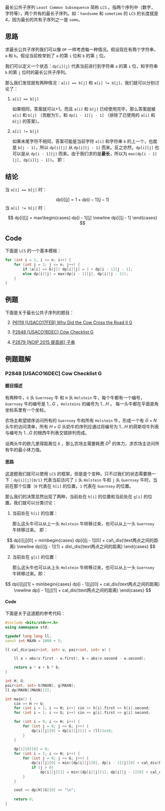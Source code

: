 最长公共子序列 `Least Common Subsequence` 简称 `LCS` 。指两个序列中（数字， 字符等），两个共有的最长子序列。如：`handsome` 和 `sometime` 的 `LCS` 的长度就是 4，因为最长的共有子序列之一是 `some`。

## 思路
求最长公共子序列我们可以像 `DP` 一样考虑每一种情况。假设现在有两个字符串， `a` 和 `b`。假设当前枚举到了 `a` 的第 `i` 位和 `b` 的第 `j` 位。

我们可以定义一个状态：`dp[i][j]` 代表当前进行到字符串 `a` 的第 `i` 位，和字符串 `b` 的第 `j` 位时的最长公共子序列。 

那么我们发现就有两种情况：`a[i] == b[j]` 和 `a[i] != b[j]`，我们就可以分别讨论了：

1. `a[i] == b[j]`

	如果相同，答案就可以+1。而且 `a[i]` 和 `b[j]` 已经使用完毕，那么答案就被 `a[i]` 和 `b[j]` （贡献为1），和 `dp[i - 1][j - 1]` （排除了已使用的 `a[i]` 和 `b[j]` 的答案）。 

2. `a[i] != b[j]`

	如果末尾字符不相同，答案可能是当前字符 `a[i]` 和字符串 `b` 的上一个，也就是 `b[j - 1]`，所以 `dp[i][j]` 从 `dp[i][j - 1]` 而来。反之亦然，`dp[i][j]` 也可以是从 `dp[i - 1][j]` 而来。由于我们求的是**最长**，所以为 `max(dp[i - 1][j], dp[i][j - 1])`。 即：
## 结论
当 `a[i] == b[j]` 时：

$$
dp[i][j] = 1 + dp[i - 1][j - 1]
$$
当 `a[i] != b[j]` 时：

$$
dp[i][j] = max\begin{cases}
dp[i - 1][j] \newline
dp[i][j - 1]
\end{cases}
$$
## Code
下面是 `LCS` 的一个基本模板：
```cpp
for (int i = 1; i <= n; i++) {
	for (int j = 1; j <= n; j++) {
		if (a[i] == b[j]) dp[i][j] = 1 + dp[i - 1][j - 1];
		else dp[i][j] = max(dp[i - 1][j], dp[i][j - 1]);
	}
}
```
## 例题
下面是关于最长公共子序列的题目：

2. <a href="https://www.luogu.com.cn/problem/P6119" target="_blank" rel="noopener noreferrer">
    P6119 [USACO17FEB] Why Did the Cow Cross the Road II G
</a>


3. <a href="https://www.luogu.com.cn/problem/P2848" target="_blank" rel="noopener noreferrer">
    P2848 [USACO16DEC] Cow Checklist G
</a>


4. <a href="https://www.luogu.com.cn/problem/P2679" target="_blank" rel="noopener noreferrer">
    P2679 [NOIP 2015 提高组] 子串
</a>

## 例题题解
### P2848 [USACO16DEC] Cow Checklist G
#### 题目描述
有两种牛，`G` 头 `Guernsey` 牛 和 `H` 头 `Holstein` 牛，每个牛都有一个编号，`Guernsey` 牛的编号是 $1 \dots G$ ，`Holsteins` 的编号为 $1 \dots H$ 。 每一头牛都在平面直角坐标系里有一个坐标。

农场主希望顺序访问所有的 `Guernsey` 牛和所有 `Holstein` 牛，形成一个有 $G + N$ 头牛的访问清单，所有 $H + G$ 头奶牛的序列应通过将编号为 $1 \dots H$ 的荷斯坦牛列表与编号为 $1 \dots G$ 的根西牛列表交错排列而成。

设两头牛的欧几里得距离位 `D` ，那么农场主需要耗费 $D^2$ 的体力，求农场主访问所有牛的最小体力值。
#### 思路
这道题我们就可以使用 `LCS` 的框架，但是是个变种。只不过我们的状态需要换一下：`dp[i][j][0/1]` 代表当前访问了 `i` 头 `Holstein` 牛和 `j` 头 `Guernsey` 牛时，当前在那个位置（`0` 代表在 `h[i]` 的位置，`1` 代表在 `Guernsey` 的位置。

那么我们的决策显然出现了两种，当前处在 `h[i]` 的位置和当前处在 `g[i]` 的位置。我们就可以分类讨论：

1. 当前处在 `h[i]` 的位置：
	
	那么这头牛可以从上一头 `Holstein` 牛转移过来，也可以从上一头 `Guernsey` 牛转移过来。 即：

$$
dp[i][j][0] = min\begin{cases}
dp[i][j - 1][0] + cal\_dis(\text两点之间的距离) \newline
dp[i][j - 1][1] + dis\_dis(\text两点之间的距离)
\end{cases}
$$

2. 当前处在 `g[i]` 的位置：
	
	 那么这头牛也可以从上头 `Holstein` 牛转移过来，也可以从上一头 `Guernsey` 牛转移过来。即：

$$
dp[i][j][1] = min\begin{cases}
dp[i - 1][j][0] + cal_dis(\text两点之间的距离) \newline
dp[i - 1][j][1] + cal_dis(\text两点之间的距离)
\end{cases}
$$
#### Code
下面是关于这道题的参考代码：
```cpp
#include <bits/stdc++.h>
using namespace std;

typedef long long ll;
const int MAXN = 1000 + 5;

ll cal_dis(pair<int, int> u, pair<int, int> v) {

    ll a = abs(v.first - u.first), b = abs(v.second - u.second);

    return a * a + b * b;
}

int H, G;
pair<int, int> h[MAXN], g[MAXN];
ll dp[MAXN][MAXN][2];

int main() {
    cin >> H >> G;
    for (int i = 1; i <= H; i++) cin >> h[i].first >> h[i].second;
    for (int i = 1; i <= G; i++) cin >> g[i].first >> g[i].second;

    for (int i = 0; i <= H; i++) {
        for (int j = 0; j <= G; j++) {
            dp[i][j][0] = dp[i][j][1] = (ll)1e18;
        }
    }
    
    dp[1][0][0] = 0;
    for (int i = 1; i <= H; i++) {
        for (int j = 0; j <= G; j++) {
            dp[i][j][0] = min({dp[i][j][0], dp[i - 1][j][0] + cal_dis(h[i], h[i - 1]), dp[i - 1][j][1] + cal_dis(h[i], g[j])});
            if (j > 0)
                dp[i][j][1] = min({dp[i][j][1], dp[i][j - 1][0] + cal_dis(g[j], h[i]), dp[i][j - 1][1] + cal_dis(g[j], g[j - 1])});
        }  
    }

    cout << dp[H][G][0] << "\n";
    
    return 0;
}
```
